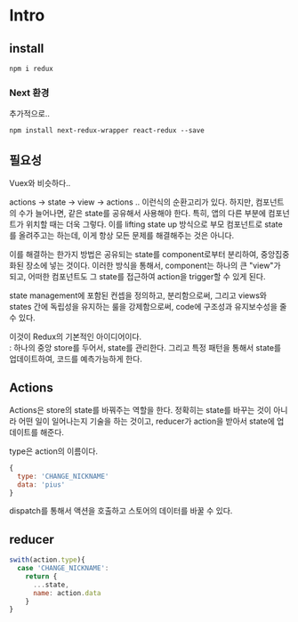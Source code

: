 # Intro

## install

`npm i redux`

### Next 환경
추가적으로.. 

`npm install next-redux-wrapper react-redux --save`

## 필요성

Vuex와 비슷하다..

actions -> state -> view -> actions .. 이런식의 순환고리가 있다.
하지만, 컴포넌트의 수가 늘어나면, 같은 state를 공유해서 사용해야 한다. 특히, 앱의 다른 부분에 컴포넌트가 위치할 때는 더욱 그렇다. 이를 lifting state up 방식으로 부모 컴포넌트로 state를 올려주고는 하는데, 이게 항상 모든 문제를 해결해주는 것은 아니다. 

이를 해결하는 한가지 방법은 공유되는 state를 component로부터 분리하여, 중앙집중화된 장소에 넣는 것이다. 이러한 방식을 통해서, component는 하나의 큰 "view"가 되고, 어떠한 컴포넌트도 그 state를 접근하여 action을 trigger할 수 있게 된다. 

state management에 포함된 컨셉을 정의하고, 분리함으로써, 그리고 views와 states 간에 독립성을 유지하는 룰을 강제함으로써, code에 구조성과 유지보수성을 줄 수 있다. 

이것이 Redux의 기본적인 아이디어이다.  
: 하나의 중앙 store를 두어서, state를 관리한다. 그리고 특정 패턴을 통해서 state를 업데이트하여, 코드를 예측가능하게 한다.


## Actions

Actions은 store의 state를 바꿔주는 역할을 한다. 정확히는 state를 바꾸는 것이 아니라 어떤 일이 일어나는지 기술을 하는 것이고, reducer가 action을 받아서 state에 업데이트를 해준다. 

type은 action의 이름이다. 

```js
{
  type: 'CHANGE_NICKNAME'
  data: 'pius' 
}
```

dispatch를 통해서 액션을 호출하고 스토어의 데이터를 바꿀 수 있다. 

## reducer

```js
swith(action.type){
  case 'CHANGE_NICKNAME': 
    return {
      ...state,
      name: action.data
    } 
}
```